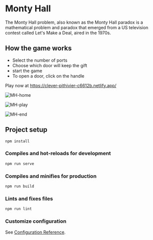 # Monty Hall
The Monty Hall problem, also known as the Monty Hall paradox is a mathematical problem and paradox that emerged from a US television contest called Let's Make a Deal, aired in the 1970s.


## How the game works
- Select the number of ports
- Choose which door will keep the gift
- start the game
- To open a door, click on the handle

Play now at https://clever-pithivier-c6612b.netlify.app/

![MH-home](https://user-images.githubusercontent.com/93844556/192055078-f4d33cab-57f7-461f-9a48-fede80be72b3.png)

![MH-play](https://user-images.githubusercontent.com/93844556/192055093-496f1240-6e09-49a7-9d05-f0bc814331f6.png)

![MH-end](https://user-images.githubusercontent.com/93844556/192055109-0b4d8e0f-44df-44d5-9449-e91bfd1a7ea3.png)



## Project setup
```
npm install
```

### Compiles and hot-reloads for development
```
npm run serve
```

### Compiles and minifies for production
```
npm run build
```

### Lints and fixes files
```
npm run lint
```

### Customize configuration
See [Configuration Reference](https://cli.vuejs.org/config/).
